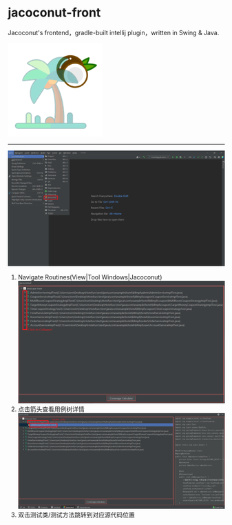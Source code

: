 # jacoconut-front
Jacoconut's frontend，gradle-built intellij plugin，written in Swing &amp; Java.

![](./public/logo2.png)
________________________
![](./public/menu_key.png)
1. Navigate Routines(View|Tool Windows|Jacoconut)
![](./public/testcase_tree.png)
2. 点击箭头查看用例树详情
![](./public/code_jump.png)
3. 双击测试类/测试方法跳转到对应源代码位置